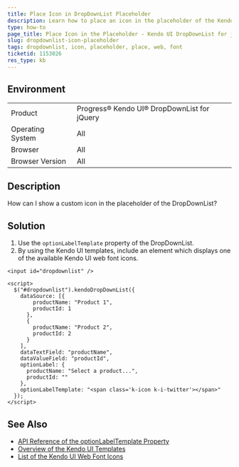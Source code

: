 ```yaml
---
title: Place Icon in DropDownList Placeholder
description: Learn how to place an icon in the placeholder of the Kendo UI DropDownList.
type: how-to
page_title: Place Icon in the Placeholder - Kendo UI DropDownList for jQuery
slug: dropdownlist-icon-placeholder
tags: dropdownlist, icon, placeholder, place, web, font
ticketid: 1153026
res_type: kb
---
```


## Environment

<table>
 <tr>
  <td>Product</td>
  <td>Progress® Kendo UI® DropDownList for jQuery</td>
 </tr>
 <tr>
  <td>Operating System</td>
  <td>All</td>
 </tr>
 <tr>
  <td>Browser</td>
  <td>All</td>
 </tr>
 <tr>
  <td>Browser Version</td>
  <td>All</td>
 </tr>
</table>

## Description

How can I show a custom icon in the placeholder of the DropDownList?

## Solution

1. Use the `optionLabelTemplate` property of the DropDownList.
1. By using the Kendo UI templates, include an element which displays one of the available Kendo UI web font icons.

```dojo
<input id="dropdownlist" />

<script>
  $("#dropdownlist").kendoDropDownList({
    dataSource: [{
        productName: "Product 1",
        productId: 1
      },
      {
        productName: "Product 2",
        productId: 2
      }
    ],
    dataTextField: "productName",
    dataValueField: "productId",
    optionLabel: {
      productName: "Select a product...",
      productId: ""
    },
    optionLabelTemplate: "<span class='k-icon k-i-twitter'></span>"
  });
</script>
```

## See Also

* [API Reference of the optionLabelTemplate Property](https://docs.telerik.com/kendo-ui/api/javascript/ui/dropdownlist/configuration/optionlabeltemplate)
* [Overview of the Kendo UI Templates](https://docs.telerik.com/kendo-ui/framework/templates/overview)
* [List of the Kendo UI Web Font Icons](https://docs.telerik.com/kendo-ui/styles-and-layout/icons-web)
